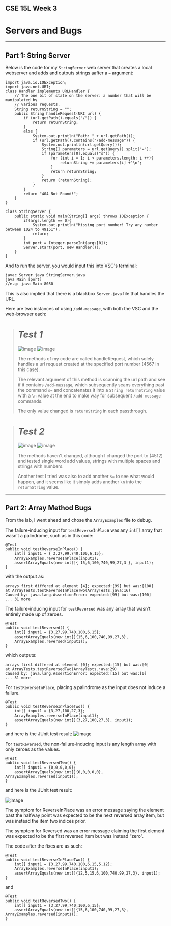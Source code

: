 ## CSE 15L Week 3
# Servers and Bugs
---

## Part 1: String Server
Below is the code for my `StringServer` web server that creates a local webserver and adds and outputs strings aafter a `=` argument:

    import java.io.IOException;
    import java.net.URI;
    class Handler implements URLHandler {
        // The one bit of state on the server: a number that will be manipulated by
        // various requests.
        String returnString = "";
        public String handleRequest(URI url) {
            if (url.getPath().equals("/")) {
                return returnString;
            }
            else {
                System.out.println("Path: " + url.getPath());
                if (url.getPath().contains("/add-message")) {
                    System.out.println(url.getQuery());
                    String[] parameters = url.getQuery().split("=");
                    if (parameters[0].equals("s")) {
                        for (int i = 1; i < parameters.length; i ++){
                            returnString += parameters[i] +"\n";
                        }
                        return returnString;
                    }
                    return (returnString);
                }
            }
            return "404 Not Found!";
        }
    }

    class StringServer {
        public static void main(String[] args) throws IOException {
            if(args.length == 0){
                System.out.println("Missing port number! Try any number between 1024 to 49151");
                return;
            }
            int port = Integer.parseInt(args[0]);
            Server.start(port, new Handler());
        }
    }

And to run the server, you would input this into VSC's terminal:

    javac Server.java StringServer.java
    java Main [port]
    //e.g: java Main 8080
This is also implied that there is a blackbox `Server.java` file that handles the URL.

Here are two instances of using `/add-message`,  with both the VSC and the web-browser each:

># *Test 1*
>
>![image](https://user-images.githubusercontent.com/122484639/215359935-aad0828f-078b-4de3-9d15-843254a26bd2.png)
>![image](https://user-images.githubusercontent.com/122484639/215359952-5ce1e7ce-48bf-4e85-ac5a-1cfe57ffcdee.png)
>
>The methods of my code are called handleRequest, which solely handles a url request created at the specified port number (4567 in this case).
>
>The relevant argument of this method is scanning the url path and see if it contains `/add-message`, which subsequently scans everything past
>the command `s=` and concatenates it into a `String returnString` value with a `\n` value at the end to make way for subsequent `/add-message` commands.
>
>The only value changed is `returnString` in each passthrough.

># *Test 2*
>![image](https://user-images.githubusercontent.com/122484639/215361029-f06fc5a9-60f3-4278-bee8-45637615315e.png)
>![image](https://user-images.githubusercontent.com/122484639/215361056-e7e7a12d-997f-471f-bf07-c181a4e3483e.png)
>
>The methods haven't changed, although I changed the port to (4512) and tested single word add values, strings with multiple spaces and strings with numbers.
>
>Another test I tried was also to add another `s=` to see what would happen, and it seems like it simply adds another `\n` into the `returnString` value.
---
## Part 2: Array Method Bugs

From the lab, I went ahead and chose the `ArrayExamples` file to debug. 

The failure-inducing input for `testReverseInPlac`e was any `int[]` array that wasn’t a palindrome, such as in this code:

    @Test
    public void testReverseInPlace() {
        int[] input1 = { 3,27,99,740,100,6,15};
        ArrayExamples.reverseInPlace(input1);
        assertArrayEquals(new int[]{ 15,6,100,740,99,27,3 }, input1);
    }
  
 with the output as:
 
    arrays first differed at element [4]; expected:[99] but was:[100]
    at ArrayTests.testReverseInPlaceTwo(ArrayTests.java:16)
    Caused by: java.lang.AssertionError: expected:[99] but was:[100]
    ... 31 more

The failure-inducing input for `testReversed` was any array that wasn’t entirely made up of zeroes.

    @Test
    public void testReversed() {
        int[] input1 = {3,27,99,740,100,6,15};
        assertArrayEquals(new int[]{15,6,100,740,99,27,3}, 
        ArrayExamples.reversed(input1));
    }
which outputs:

    arrays first differed at element [0]; expected:[15] but was:[0]
    at ArrayTests.testReversedTwo(ArrayTests.java:29)
    Caused by: java.lang.AssertionError: expected:[15] but was:[0]
    ... 31 more

For `testReverseInPlace`, placing a palindrome as the input does not induce a failure.

    @Test 
    public void testReverseInPlaceTwo() {
        int[] input1 = {3,27,100,27,3};
        ArrayExamples.reverseInPlace(input1);
        assertArrayEquals(new int[]{3,27,100,27,3}, input1);
    }
    
and here is the JUnit test result:
![image](https://user-images.githubusercontent.com/122484639/215362291-98491978-9363-4aa1-b74c-9efb80314022.png)

For `testReversed`, the non-failure-inducing input is any length array with only zeroes as the values.

    @Test
    public void testReversedTwo() {
        int[] input1 = {0,0,0,0,0};
        assertArrayEquals(new int[]{0,0,0,0,0}, ArrayExamples.reversed(input1));
    }

and here is the JUnit test result:

![image](https://user-images.githubusercontent.com/122484639/215362386-76f30322-3c7a-4033-aec7-ec815f13417e.png)

The symptom for ReverseInPlace was an error message saying the element past the halfway point was expected to be the next reversed array item, but was instead the item two indices prior.  

The symptom for Reversed was an error message claiming the first element was expected to be the first reversed item but was instead “zero”.

The code after the fixes are as such:

    @Test 
    public void testReverseInPlaceTwo() {
        int[] input1 = {3,27,99,740,100,6,15,5,12};
        ArrayExamples.reverseInPlace(input1);
        assertArrayEquals(new int[]{12,5,15,6,100,740,99,27,3}, input1);
    }
    
and

    @Test
    public void testReversedTwo() {
        int[] input1 = {3,27,99,740,100,6,15};
        assertArrayEquals(new int[]{15,6,100,740,99,27,3}, ArrayExamples.reversed(input1));
    }




